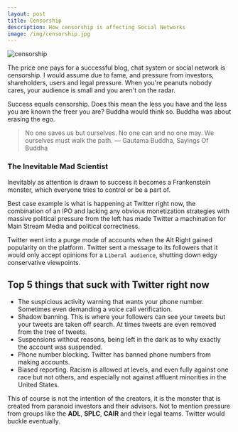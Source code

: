 ```yaml
---
layout: post
title: Censorship
description: How censorship is affecting Social Networks
image: /img/censorship.jpg
---
```


![censorship]({{site.url}}/img/censorship.jpg)

The price one pays for a successful blog, chat system or social network is censorship. I would assume due to fame, and pressure from investors, shareholders, users and legal pressure. When you're peanuts nobody cares, your audience is small and you aren't on the radar.

Success equals censorship. Does this mean the less you have and the less you are known the freer you are? Buddha would think so. Buddha was about erasing the ego.

> No one saves us but ourselves. No one can and no one may. We ourselves must walk the path.
― Gautama Buddha, Sayings Of Buddha

### The Inevitable Mad Scientist

Inevitably as attention is drawn to success it becomes a Frankenstein monster, which everyone tries to control or be a part of.

Best case example is what is happening at Twitter right now, the combination of an IPO and lacking any obvious monetization strategies with massive political pressure from the left has made Twitter a machination for Main Stream Media and political correctness.

Twitter went into a purge mode of accounts when the Alt Right gained popularity on the platform. Twitter sent a message to its followers that it would only accept opinions for a `Liberal audience`, shutting down edgy conservative viewpoints.

## Top 5 things that suck with Twitter right now

* The suspicious activity warning that wants your phone number. Sometimes even demanding a voice call verification.
* Shadow banning. This is where your followers can see your tweets but your tweets are taken off search. At times tweets are even removed from the tree of tweets.
* Suspensions without reasons, being left in the dark as to why exactly the account was suspended.
* Phone number blocking. Twitter has banned phone numbers from making accounts.
* Biased reporting. Racism is allowed at levels, and even fully against one race but not others, and especially not against affluent minorities in the United States.

This of course is not the intention of the creators, it is the monster that is created from paranoid investors and their advisors. Not to mention pressure from groups like the **ADL**, **SPLC**, **CAIR** and their legal teams. Twitter would buckle eventually. 
